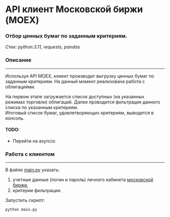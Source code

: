 # API клиент Московской биржи (MOEX)
### Отбор ценных бумаг по заданным критериям. 
*Стек: python:3.11, requests, pandas*
####
### Описание

---
 
Используя API MOEX, клиент производит выгрузку ценных бумаг по заданным критериям.
На данный момент реализована работа с облигациями.  

На первом этапе загружается список доступных (на указанных режимах торговли) облигаций.
Далее проводится фильтрация данного списка по указанным критериям.  
Итоговый список бумаг, удовлетворяющих критериям, выводится в консоль.
####
#### TODO:  
* Перейти на asyncio
### Работа с клиентом

---
В файле [main.py](main.py) указать:  
1. учетные данные (логин и пароль) личного кабинета [московской биржи](https://www.moex.com/),
2. критерии фильтрации.  

Запустить скрипт:

```python
python main.py
```